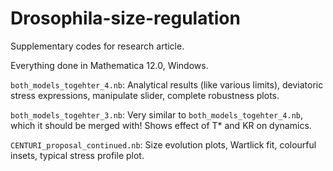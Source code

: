 # Drosophila-size-regulation
Supplementary codes for research article. 

Everything done in Mathematica 12.0, Windows. 

`both_models_togehter_4.nb`: Analytical results (like various limits), deviatoric stress expressions, manipulate slider, complete robustness plots. 

`both_models_togehter_3.nb`: Very similar to `both_models_togehter_4.nb`, which it should be merged with! Shows effect of T* and KR on dynamics. 

`CENTURI_proposal_continued.nb`: Size evolution plots, Wartlick fit, colourful insets, typical stress profile plot. 

